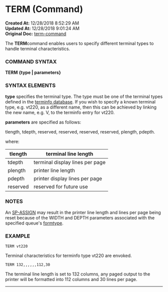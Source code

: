 # TERM (Command)

**Created At:** 12/28/2018 8:52:29 AM  
**Updated At:** 12/28/2018 9:01:24 AM  
**Original Doc:** [term-command](https://docs.jbase.com/46963-utilities/term-command)  


The **TERM**command enables users to specify different terminal types to handle terminal characteristics.



### COMMAND SYNTAX

**TERM {type | parameters}**



### SYNTAX ELEMENTS

**type** specifies the terminal type. The type must be one of the terminal types defined in the [terminfo database](https://www.jbase.com/r99/knowledgebase/howto/general/common/CreateTerminfo/index.htm). If you wish to specify a known terminal type, e.g. vt220, as a different name, then this can be achieved by linking the new name, e.g. V, to the terminfo entry for vt220.

**parameters** are specified as follows:

tlength, tdepth, reserved, reserved, reserved, reserved, plength, pdepth.

where:


| tlength<br> | terminal line length<br> |
| --- | --- |
| tdepth<br> | terminal display lines per page<br> |
| plength<br> | printer line length<br> |
| pdepth<br> | printer display lines per page<br> |
| reserved<br> | reserved for future use<br> |




### NOTES

An [SP-ASSIGN](306225-sp-assign) may result in the printer line length and lines per page being reset because of the WIDTH and DEPTH parameters associated with the specified queue's [formtype](306290-sp-type).



### EXAMPLE

```
TERM vt220
```

Terminal characteristics for terminfo type vt220 are envoked.



```
TERM 132,,,,,,112,30
```

The terminal line length is set to 132 columns, any paged output to the printer will be formatted into 112 columns and 30 lines per page.

* * *

